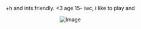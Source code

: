 <center>+h and ints friendly. <3
age 15- iwc, i like to play and

![Image](https://github.com/user-attachments/assets/0c1a6eef-1650-4682-88e7-05920fa757a5)

